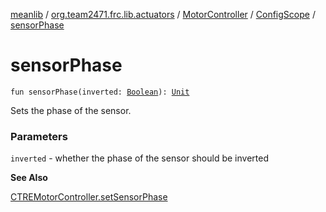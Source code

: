 [meanlib](../../../index.md) / [org.team2471.frc.lib.actuators](../../index.md) / [MotorController](../index.md) / [ConfigScope](index.md) / [sensorPhase](./sensor-phase.md)

# sensorPhase

`fun sensorPhase(inverted: `[`Boolean`](https://kotlinlang.org/api/latest/jvm/stdlib/kotlin/-boolean/index.html)`): `[`Unit`](https://kotlinlang.org/api/latest/jvm/stdlib/kotlin/-unit/index.html)

Sets the phase of the sensor.

### Parameters

`inverted` - whether the phase of the sensor should be inverted

**See Also**

[CTREMotorController.setSensorPhase](#)

